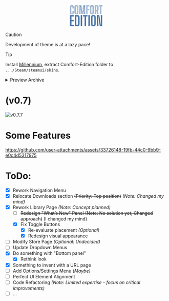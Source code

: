<p align="center" width="100%">
  <img width="23%" src="./gh/title.svg" />
</p>

> [!caution]
> Development of theme is at a lazy pace!

> [!tip]
> Install [Millennium](https://steambrew.app/), extract Comfort-Edition folder to `.../Steam/steamui/skins`.

<details>
  <summary>Preview Archive</summary>

(v0.1)
![v0.1](https://github.com/user-attachments/assets/bd44038a-5c43-4910-b8fb-1695ae2e0ae9)

(v0.5 - v0.6)
![изображение](https://github.com/user-attachments/assets/ac4e5a5f-89c8-44da-9a4e-0837e8ac341e)

# (WIP) Toggle Left GamesList
https://github.com/user-attachments/assets/e964de43-1f01-4321-8670-e2717dbf4c48

</details>

# (v0.7)
![v0.7.7](https://github.com/user-attachments/assets/128f4b88-c6cd-4766-8049-30d3ed28b46c)



# Some Features
https://github.com/user-attachments/assets/33726148-19fb-44c0-9bb9-e0c4d5317975





# ToDo:
- [x] Rework Navigation Menu
- [x] Relocate Downloads section ~~(Priority: Top position)~~ *(Note: Changed my mind)*
- [x] Rework Library Page *(Note: Concept planned)*
  - [ ] ~~Redesign "What’s New" Panel (Note: No solution yet; Changed approach)~~ (I changed my mind)
  - [x] Fix Toggle Buttons
    - [x] Re-evaluate placement *(Optional)*
    - [x] Redesign visual appearance
- [ ] Modify Store Page *(Optional: Undecided)*
- [ ] Update Dropdown Menus
- [x] Do something with "Bottom panel"
  - [x] Rethink look
- [x] Something to invent with a URL page
- [ ] Add Options/Settings Menu *(Maybe)*
- [ ] Perfect UI Element Alignment
- [ ] Code Refactoring *(Note: Limited expertise - focus on critical improvements)*
- [ ] ...
